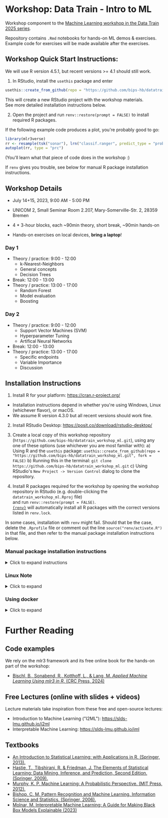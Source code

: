 # Workshop: Data Train - Intro to ML

<!-- badges: start -->
<!-- badges: end -->

Workshop component to the [Machine Learning workshop in the Data Train
2025 series](https://www.bremen-research.de/data-train/courses/course-details?event_id=114).

Repository contains `.Rmd` notebooks for hands-on ML demos & exercises.  
Example code for exercises will be made available after the exercises.

## Workshop Quick Start Instructions:

We will use R version 4.5.1, but recent versions >= 4.1 should still work.

1. In RStudio, install the `usethis` package and enter

```r
usethis::create_from_github(repo = "https://github.com/bips-hb/datatrain_workshop_ml.git", fork = FALSE)
```

This will create a new RStudio project with the workshop materials.  
See more detailed installation instructions below.

2. Open the project and run `renv::restore(prompt = FALSE)` to install required R packages.

If the following example code produces a plot, you're probably good to go:

```r
library(mlr3verse)
rr <- resample(tsk("sonar"), lrn("classif.ranger", predict_type = "prob"), rsmp("bootstrap", repeats = 5))
autoplot(rr, type = "prc")
```

(You'll learn what that piece of code does in the workshop :)

If `renv` gives you trouble, see below for manual R package installation instructions.

## Workshop Details

- July 14+15, 2023, 9:00 AM - 5:00 PM
- UNICOM 2, Small Seminar Room 2.207, Mary-Somerville-Str. 2, 28359 Bremen

- 4 * 3-hour blocks, each ~90min theory, short break, ~90min hands-on
- Hands-on exercises on local devices, **bring a laptop**!

### Day 1

- Theory / practice: 9:00 - 12:00
  - k-Nearest-Neighbors
  - General concepts
  - Decision Trees
- Break: 12:00 - 13:00
- Theory / practice: 13:00 - 17:00
  - Random Forest
  - Model evaluation
  - Boosting

### Day 2

- Theory / practice: 9:00 - 12:00
  - Support Vector Machines (SVM)
  - Hyperparameter Tuning
  - Artifical Neural Networks
- Break: 12:00 - 13:00
- Theory / practice: 13:00 - 17:00
  - Specific endpoints
  - Variable Importance
  - Discussion


## Installation Instructions

1. Install R for your platform: <https://cran.r-project.org/>
  - Installation instructions depend in whether you're using Windows, Linux (whichever flavor), or macOS.
  - We assume R version 4.3.0 but all recent versions should work fine.
2. Install RStudio Desktop: <https://posit.co/download/rstudio-desktop/>
3. Create a local copy of this workshop repository (`https://github.com/bips-hb/datatrain_workshop_ml.git`), 
    using any one of these options (use whichever you are most familiar with):
  a) Using R and the `usethis` package: `usethis::create_from_github(repo = "https://github.com/bips-hb/datatrain_workshop_ml.git", fork = FALSE)`
  b) Running this in the terminal: `git clone https://github.com/bips-hb/datatrain_workshop_ml.git`
  c) Using RStudio's `New Project -> Version Control` dialog to clone the repository.  

4. Install R packages required for the workshop by opening the workshop repository in RStudio (e.g. double-clicking the `datatrain_workshop_ml.Rproj` file)  
and run `renv::restore(prompt = FALSE)`.  
[`{renv}`](https://rstudio.github.io/renv/) will automatically install all R packages with the correct versions listed in `renv.lock`.

In some cases, installation with `renv` might fail.
Should that be the case, delete the `.Rprofile` file or comment out the line `source("renv/activate.R")` in that file, and then refer to the manual package installation instructions below.

### Manual package installation instructions 

<details>
<summary>Click to expand instructions</summary>

You should only need to install all packages manually if you were not able to use `renv` to install them automatically. 
(Or if you're trying to get this code to run in a different environment than this repository)

I recommend using [`{pak}`](https://pak.r-lib.org/dev/index.html) for installation, which will try to automatically install system dependencies on Linux (see next note) if possible:


```r
packages <- c(
  # Data
  "palmerpenguins", "mlr3data",
  # Learner backends
  "ranger", "xgboost", "kknn", "rpart", "e1071", "randomForest",
  "mlr3verse", # installs "mlr3", "mlr3learners", "mlr3viz", "mlr3tuning" ...
  "precrec", # ROC plots via mlr3, not auto-installed with mlr3viz
  "apcluster", "DiceKriging",
  # Viz / interpretability
  "rpart.plot", "iml", # "vip", "pdp",
  # Plotting / infrastructure, goodies
  "rmarkdown", "ggplot2", "patchwork", "usethis", "dplyr", "purrr", "ragg"
)

# Installing pak for faster package installation
install.packages("pak")

# Install packages if not available already
pak::pak(packages)
```


</details>

### Linux Note

<details>
<summary>Click to expand</summary>

If you're working on a Linux distribution such as Ubuntu (or something Ubuntu-based),
you may have to install some system packages with `sudo apt-get install ...` beforehand.
To get the system requirements needed, you can use the `{remotes}` package like so:

```r
install.packages("remotes")

# Get system requirements for Ubuntu 20.04 (the package names likely won't differ between releases)
pkg_reqs <- sapply(packages, function(x) {
  remotes::system_requirements("ubuntu-22.04", package = x)
})

cat(paste("sudo", sort(unique(unlist(pkg_reqs))), collapse = "\n"))
```

Which will output the required `apt-get install` lines you can run to install everything.  
For Ubunt 22.04, it would look like this, which you can run in the terminal of your choice:

```sh
sudo apt-get install -y git
sudo apt-get install -y libcurl4-openssl-dev
sudo apt-get install -y libfontconfig1-dev
sudo apt-get install -y libfreetype6-dev
sudo apt-get install -y libfribidi-dev
sudo apt-get install -y libgit2-dev
sudo apt-get install -y libglpk-dev
sudo apt-get install -y libgmp3-dev
sudo apt-get install -y libharfbuzz-dev
sudo apt-get install -y libicu-dev
sudo apt-get install -y libjpeg-dev
sudo apt-get install -y libpng-dev
sudo apt-get install -y libssl-dev
sudo apt-get install -y libtiff-dev
sudo apt-get install -y libxml2-dev
sudo apt-get install -y make
sudo apt-get install -y pandoc
sudo apt-get install -y zlib1g-dev
```

</details>

### Using docker

<details>
<summary>Click to expand</summary>

If the installation instructions above fail for some reason, you can try using [Docker](https://docs.docker.com/get-started/overview/) as a sort of last resort.
You can find out how to install it at <https://docs.docker.com/engine/install/>.
For some more information specifically in the context of R, you can skim <https://solutions.posit.co/envs-pkgs/environments/docker/>, and for the popular set of images available from the `rocker` project, see <https://rocker-project.org/images/>.

The included [`Dockerfile`](Dockerfile) will create an image will the required packages and dependencies all installed, and afterwards it launches an RStudio server instance you cann access via your browser.

Build the image with this command:

```sh
docker build -t self/mlworkshop:1.0 .
```

On an arm64 Mac (with an M1 or M2 processor), you will need to run the following instead:

```sh
docker build --platform linux/amd64 -t self/mlworkshop:1.0 .
```

Building the image will take a few minutes, but at least you won't have compilation issues.

Afterwards you can run the image with this command, which will make the workshop materials in the current directory (`$(pwd)`) available at the home directory where the RStudio instance will start at (`/home/rstudio/`). It also sets the port where the server will be available to you in the browser (the `8787` on the left side of the `:`, do not change the right side!), and it disables password authentication for simplicity.

```sh
docker run \
  -v "$(pwd):/home/rstudio/" \
  -p 8787:8787 \
  -e DISABLE_AUTH=true \
  self/mlworkshop:1.0
```

Once it's running, visit <http://localhost:8787> in your browser and you should be greeted by an RStudio window.
This repository is set up such that it tries to detect whether you're running inside a Docker container and will not load `renv` in that case, as that would only make things more complicated.

</details>

# Further Reading

## Code examples

We rely on the mlr3 framework and its free online book for the hands-on part of the workshop:

- [Bischl, B., Sonabend, R., Kotthoff, L., & Lang, M. *Applied Machine Learning Using mlr3 in R*. (CRC Press, 2024)](https://mlr3book.mlr-org.com)

## Free Lectures (online with slides + videos)

Lecture materials take inspiration from these free and open-source lectures:

- Introduction to Machine Learning ("I2ML"): https://slds-lmu.github.io/i2ml
- Interpretable Machine Learning: https://slds-lmu.github.io/iml

## Textbooks

- [An Introduction to Statistical Learning: with Applications in R. (Springer, 2013).](https://www.statlearning.com/)
- [Hastie, T., Tibshirani, R. & Friedman, J. The Elements of Statistical Learning: Data Mining, Inference, and Prediction, Second Edition. (Springer, 2009).](https://web.stanford.edu/~hastie/ElemStatLearn/)
- [Murphy, K. P. Machine Learning: A Probabilistic Perspective. (MIT Press, 2012).](https://probml.github.io/pml-book/)
- [Bishop, C. M. Pattern Recognition and Machine Learning. Information Science and Statistics. (Springer, 2006).](https://link.springer.com/book/9780387310732)
- [Molnar, M. Interpretable Machine Learning: A Guide for Making Black Box Models Explainable (2023)](https://christophm.github.io/interpretable-ml-book/)
